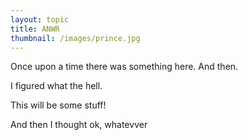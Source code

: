 ```yaml
---
layout: topic
title: ANWR
thumbnail: /images/prince.jpg
---
```

Once upon a time there was something here. And then.  

I figured what the hell. 

This  will be some stuff! 



And then I thought ok, whatevver